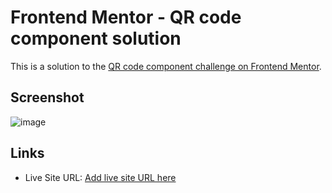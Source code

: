 # Frontend Mentor - QR code component solution

This is a solution to the [QR code component challenge on Frontend Mentor](https://www.frontendmentor.io/challenges/qr-code-component-iux_sIO_H).

## Screenshot

![image](https://github.com/user-attachments/assets/986320d4-4d3d-46f1-8112-dc2ba1e4a506)

## Links

- Live Site URL: [Add live site URL here]([https://your-live-site-url.com](https://qr-code-component-beta-orcin.vercel.app/))
